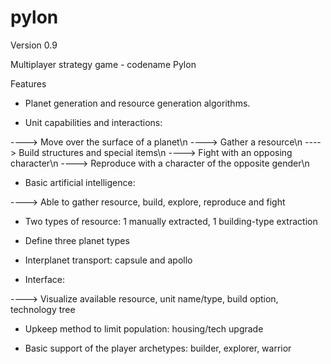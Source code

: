 pylon
=====
Version 0.9

Multiplayer strategy game - codename Pylon

Features

- Planet generation and resource generation algorithms.

- Unit capabilities and interactions:

----> Move over the surface of a planet\n
----> Gather a resource\n
----> Build structures and special items\n
----> Fight with an opposing character\n
----> Reproduce with a character of the opposite gender\n

- Basic artificial intelligence:

----> Able to gather resource, build, explore, reproduce and fight

- Two types of resource: 1 manually extracted, 1 building-type extraction

- Define three planet types

- Interplanet transport: capsule and apollo

- Interface: 

----> Visualize available resource, unit name/type, build option, technology tree

- Upkeep method to limit population: housing/tech upgrade

- Basic support of the player archetypes: builder, explorer, warrior
